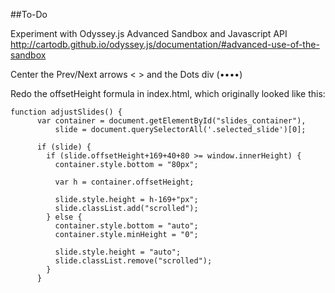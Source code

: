 ##To-Do

Experiment with Odyssey.js Advanced Sandbox and Javascript API http://cartodb.github.io/odyssey.js/documentation/#advanced-use-of-the-sandbox

Center the Prev/Next arrows < > and the Dots div (••••)

Redo the offsetHeight formula in index.html, which originally looked like this:
```
function adjustSlides() {
      var container = document.getElementById("slides_container"),
          slide = document.querySelectorAll('.selected_slide')[0];

      if (slide) {
        if (slide.offsetHeight+169+40+80 >= window.innerHeight) {
          container.style.bottom = "80px";

          var h = container.offsetHeight;

          slide.style.height = h-169+"px";
          slide.classList.add("scrolled");
        } else {
          container.style.bottom = "auto";
          container.style.minHeight = "0";

          slide.style.height = "auto";
          slide.classList.remove("scrolled");
        }
      }
```
